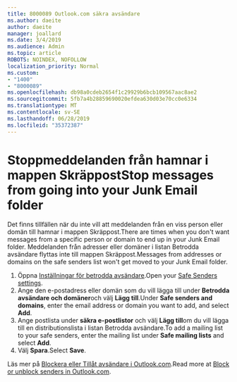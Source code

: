 ```yaml
---
title: 8000089 Outlook.com säkra avsändare
ms.author: daeite
author: daeite
manager: joallard
ms.date: 3/4/2019
ms.audience: Admin
ms.topic: article
ROBOTS: NOINDEX, NOFOLLOW
localization_priority: Normal
ms.custom:
- "1400"
- "8000089"
ms.openlocfilehash: db98a0cdeb2654f1c29929b6bcb109567aac8ae2
ms.sourcegitcommit: 5fb7a4b28859690020efdea630d03e70cc0e6334
ms.translationtype: MT
ms.contentlocale: sv-SE
ms.lasthandoff: 06/28/2019
ms.locfileid: "35372387"
---
```

# <a name="stop-messages-from-going-into-your-junk-email-folder"></a><span data-ttu-id="b9532-102">Stoppmeddelanden från hamnar i mappen Skräppost</span><span class="sxs-lookup"><span data-stu-id="b9532-102">Stop messages from going into your Junk Email folder</span></span>

<span data-ttu-id="b9532-103">Det finns tillfällen när du inte vill att meddelanden från en viss person eller domän till hamnar i mappen Skräppost.</span><span class="sxs-lookup"><span data-stu-id="b9532-103">There are times when you don't want messages from a specific person or domain to end up in your Junk Email folder.</span></span> <span data-ttu-id="b9532-104">Meddelanden från adresser eller domäner i listan Betrodda avsändare flyttas inte till mappen Skräppost.</span><span class="sxs-lookup"><span data-stu-id="b9532-104">Messages from addresses or domains on the safe senders list won't get moved to your Junk Email folder.</span></span>

1. <span data-ttu-id="b9532-105">Öppna [Inställningar för betrodda avsändare](https://go.microsoft.com/fwlink/?linkid=2035804).</span><span class="sxs-lookup"><span data-stu-id="b9532-105">Open your [Safe Senders settings](https://go.microsoft.com/fwlink/?linkid=2035804).</span></span>
2. <span data-ttu-id="b9532-106">Ange den e-postadress eller domän som du vill lägga till under **Betrodda avsändare och domäner**och välj **Lägg till**.</span><span class="sxs-lookup"><span data-stu-id="b9532-106">Under **Safe senders and domains**, enter the email address or domain you want to add, and select **Add**.</span></span>
3. <span data-ttu-id="b9532-107">Ange postlista under **säkra e-postlistor** och välj **Lägg till**om du vill lägga till en distributionslista i listan Betrodda avsändare.</span><span class="sxs-lookup"><span data-stu-id="b9532-107">To add a mailing list to your safe senders, enter the mailing list under **Safe mailing lists** and select **Add**.</span></span>
4. <span data-ttu-id="b9532-108">Välj **Spara**.</span><span class="sxs-lookup"><span data-stu-id="b9532-108">Select **Save**.</span></span>

<span data-ttu-id="b9532-109">Läs mer på [Blockera eller Tillåt avsändare i Outlook.com](https://support.office.com/article/afba1c94-77bb-4f50-8b85-057cf52f4d5e).</span><span class="sxs-lookup"><span data-stu-id="b9532-109">Read more at [Block or unblock senders in Outlook.com](https://support.office.com/article/afba1c94-77bb-4f50-8b85-057cf52f4d5e).</span></span>